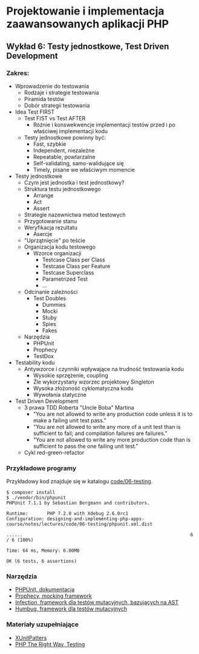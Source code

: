 # Projektowanie i implementacja zaawansowanych aplikacji PHP

## Wykład 6: Testy jednostkowe, Test Driven Development

### Zakres:

- Wprowadzenie do testowania
    - Rodzaje i strategie testowania
    - Piramida testów
    - Dobór strategii testowania 
- Idea Test FIRST
    - Test FIST vs Test AFTER
        - Różnie i konswekwencje implementacji testów przed i po właściwej implementacji kodu
    - Testy jednostkowe powinny być:
        - Fast, szybkie
        - Independent, niezależne
        - Repeatable, powtarzalne
        - Self-validating, samo-walidujące się
        - Timely, pisane we właściwym momencie
- Testy jednostkowe
    - Czym jest jednostka i test jednostkowy?
    - Struktura testu jednostkowego
        - Arrange
        - Act 
        - Assert
    - Strategie nazewnictwa metod testowych
    - Przygotowanie stanu
    - Weryfikacja rezultatu
        - Asercje
    - "Uprzątnięcie" po teście
    - Organizacja kodu testowego
        - Wzorce organizacji
            - Testcase Class per Class
            - Testcase Class per Feature
            - Testcase Superclass
            - Parametrized Test
            - ...
    - Odcinanie zależności
        - Test Doubles
            - Dummies
            - Mocki
            - Stuby
            - Spies
            - Fakes
    - Narzędzia
        - PHPUnit
        - Prophecy
        - TestDox
- Testability kodu
    - Antywzorce i czynniki wpływające na trudność testowania kodu
        - Wysokie sprzężenie, coupling
        - Źle wykorzystany wzorzec projektowy Singleton
        - Wysoka złożoność cyklomatyczna kodu
        - Wywołania statyczne
- Test Driven Development
    - 3 prawa TDD Roberta "Uncle Boba" Martina
        - "You are not allowed to write any production code unless it is to make a failing unit test pass."
        - "You are not allowed to write any more of a unit test than is sufficient to fail; and compilation failures are failures."
        - "You are not allowed to write any more production code than is sufficient to pass the one failing unit test."
    - Cykl red-green-refactor

     
### Przykładowe programy

Przykładowy kod znajduje się w katalogu [code/06-testing](code/06-testing).

```
$ composer install
$ ./vendor/bin/phpunit
PHPUnit 7.1.1 by Sebastian Bergmann and contributors.

Runtime:       PHP 7.2.0 with Xdebug 2.6.0rc1
Configuration: designing-and-implementing-php-apps-course/notes/lectures/code/06-testing/phpunit.xml.dist

......                                                              6 / 6 (100%)

Time: 64 ms, Memory: 6.00MB

OK (6 tests, 6 assertions)
```


### Narzędzia

- [PHPUnit, dokumentacja](https://phpunit.readthedocs.io/en/latest/)
- [Prophecy, mocking framework](https://github.com/phpspec/prophecy)
- [Infection, framework dla testów mutacyjnych, bazujących na AST](https://github.com/infection/infection)
- [Humbug, framework dla testów mutacyjnych](https://github.com/humbug/humbug)


### Materiały uzupełniające

- [XUnitPatters](http://xunitpatterns.com)
- [PHP The Right Way, Testing](http://www.phptherightway.com/#testing) 